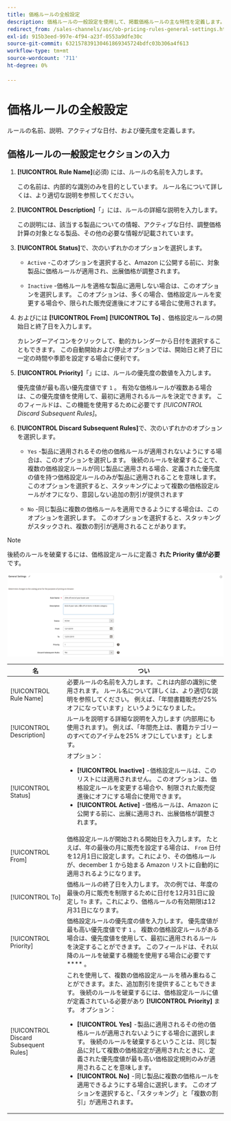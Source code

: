 ```yaml
---
title: 価格ルールの全般設定
description: 価格ルールの一般設定を使用して、掲載価格ルールの主な特性を定義します。
redirect_from: /sales-channels/asc/ob-pricing-rules-general-settings.html
exl-id: 915b3eed-997e-4f94-a23f-0553a9dfe30c
source-git-commit: 632157839130461869345724bdfc03b306a4f613
workflow-type: tm+mt
source-wordcount: '711'
ht-degree: 0%

---
```


# 価格ルールの全般設定

ルールの名前、説明、アクティブな日付、および優先度を定義します。

## 価格ルールの一般設定セクションの入力

1. **[!UICONTROL Rule Name]**(必須) には、ルールの名前を入力します。

   この名前は、内部的な識別のみを目的としています。 ルール名について詳しくは、より適切な説明を参照してください。

1. **[!UICONTROL Description]**「」には、ルールの詳細な説明を入力します。

   この説明には、該当する製品についての情報、アクティブな日付、調整価格計算の対象となる製品、その他の必要な情報が記載されています。

1. **[!UICONTROL Status]**&#x200B;で、次のいずれかのオプションを選択します。

   - `Active` -このオプションを選択すると、Amazon に公開する前に、対象製品に価格ルールが適用され、出展価格が調整されます。

   - `Inactive` -価格ルールを適格な製品に適用しない場合は、このオプションを選択します。 このオプションは、多くの場合、価格設定ルールを変更する場合や、限られた販売促進後にオフにする場合に使用されます。

1. およびには **[!UICONTROL From]** **[!UICONTROL To]** 、価格設定ルールの開始日と終了日を入力します。

   カレンダーアイコンをクリックして、動的カレンダーから日付を選択することもできます。 この自動開始および停止オプションでは、開始日と終了日に一定の時間や季節を設定する場合に便利です。

1. **[!UICONTROL Priority]**「」には、ルールの優先度の数値を入力します。

   優先度値が最も高い優先度値です `1` 。 有効な価格ルールが複数ある場合は、この優先度値を使用して、最初に適用されるルールを決定できます。 このフィールドは、この機能を使用するために必要です _[!UICONTROL Discard Subsequent Rules]_。

1. **[!UICONTROL Discard Subsequent Rules]**&#x200B;で、次のいずれかのオプションを選択します。

   - `Yes` -製品に適用されるその他の価格ルールが適用されないようにする場合は、このオプションを選択します。 後続のルールを破棄することで、複数の価格設定ルールが同じ製品に適用される場合、定義された優先度の値を持つ価格設定ルールのみが製品に適用されることを意味します。 このオプションを選択すると、スタッキングによって複数の価格設定ルールがオフになり、意図しない追加の割引が提供されます

   - `No` -同じ製品に複数の価格ルールを適用できるようにする場合は、このオプションを選択します。 このオプションを選択すると、スタッキングがスタックされ、複数の割引が適用されることがあります。

>[!NOTE]
>
>後続のルールを破棄するには、価格設定ルールに定義さ **れた Priority 値が必要** です。

![価格ルールの全般設定](assets/amazon-pricing-rule-general.png)

| 名 | つい |
|---|---|
| [!UICONTROL Rule Name] | 必要ルールの名前を入力します。これは内部の識別に使用されます。 ルール名について詳しくは、より適切な説明を参照してください。 例えば、「年間書籍販売が25% オフになっています」というようになりました。 |
| [!UICONTROL Description] | ルールを説明する詳細な説明を入力します (内部用にも使用されます)。 例えば、「年間売上は、書籍カテゴリーのすべてのアイテムを25% オフにしています」とします。 |
| [!UICONTROL Status] | オプション：<ul><li>**[!UICONTROL Inactive]** -価格設定ルールは、このリストには適用されません。 このオプションは、価格設定ルールを変更する場合や、制限された販売促進後にオフにする場合に使用できます。</li><li>**[!UICONTROL Active]** -価格ルールは、Amazon に公開する前に、出展に適用され、出展価格が調整されます。</li></ul> |
| [!UICONTROL From] | 価格設定ルールが開始される開始日を入力します。 たとえば、年の最後の月に販売を設定する場合は、 `From` 日付を12月1日に設定します。これにより、その価格ルールが、december 1 から始まる Amazon リストに自動的に適用されるようになります。 |
| [!UICONTROL To] | 価格ルールの終了日を入力します。 次の例では、年度の最後の月に販売を制限するために日付を12月31日に設定し `To` ます。これにより、価格ルールの有効期限は12月31日になります。 |
| [!UICONTROL Priority] | 価格設定ルールの優先度の値を入力します。 優先度値が最も高い優先度値です `1` 。 複数の価格設定ルールがある場合は、優先度値を使用して、最初に適用されるルールを決定することができます。 このフィールドは、それ以降のルールを破棄する機能を使用する場合に必要です **** 。 |
| [!UICONTROL Discard Subsequent Rules] | これを使用して、複数の価格設定ルールを積み重ねることができます。また、追加割引を提供することもできます。 後続のルールを破棄するには、価格設定ルールに値が定義されている必要があり **[!UICONTROL Priority]** ます。 オプション：<ul><li>**[!UICONTROL Yes]** -製品に適用されるその他の価格ルールが適用されないようにする場合に選択します。 後続のルールを破棄するということは、同じ製品に対して複数の価格設定が適用されたときに、定義された優先度値が最も高い価格設定規則のみが適用されることを意味します。</li><li>**[!UICONTROL No]** -同じ製品に複数の価格ルールを適用できるようにする場合に選択します。 このオプションを選択すると、「スタッキング」と「複数の割引」が適用されます。</li></ul> |
